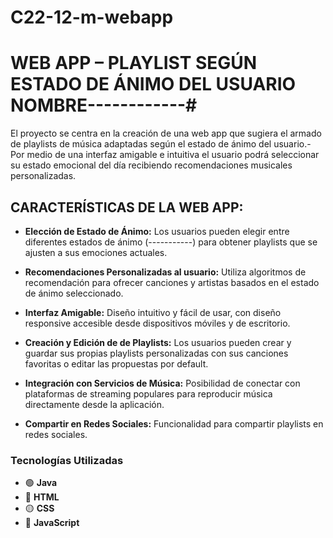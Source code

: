 # C22-12-m-webapp
# WEB APP – PLAYLIST SEGÚN ESTADO DE ÁNIMO DEL USUARIO NOMBRE------------#

El proyecto se centra en la creación de una web app que sugiera el armado de playlists de música adaptadas según el estado de ánimo del usuario.-
Por medio de una interfaz amigable e intuitiva el usuario podrá seleccionar su estado emocional del día recibiendo recomendaciones musicales personalizadas.

## CARACTERÍSTICAS DE LA WEB APP: ##


+ __Elección de Estado de Ánimo:__ Los usuarios pueden elegir entre diferentes estados de ánimo (-----------) para obtener playlists que se ajusten a sus emociones actuales.

+ __Recomendaciones Personalizadas al usuario:__ Utiliza algoritmos de recomendación para ofrecer canciones y artistas basados en el estado de ánimo seleccionado.

+ __Interfaz Amigable:__ Diseño intuitivo y fácil de usar, con diseño responsive accesible desde dispositivos móviles y de escritorio.

+ __Creación y Edición de de Playlists:__ Los usuarios pueden crear y guardar sus propias playlists personalizadas con sus canciones favoritas o editar las propuestas por default.

+ __Integración con Servicios de Música:__ Posibilidad de conectar con plataformas de streaming populares para reproducir música directamente desde la aplicación.

+ __Compartir en Redes Sociales:__ Funcionalidad para compartir playlists en redes sociales.

### Tecnologías Utilizadas  

- 🟢 **Java**  
- 🔵 **HTML**  
- 🟡 **CSS**  
- 🔴 **JavaScript**  
